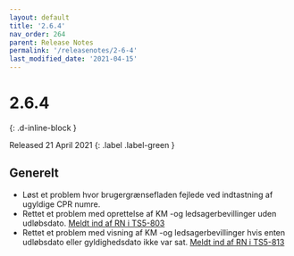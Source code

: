 ```yaml
---
layout: default
title: '2.6.4'
nav_order: 264
parent: Release Notes
permalink: '/releasenotes/2-6-4'
last_modified_date: '2021-04-15'
---
```


# 2.6.4
{: .d-inline-block }

Released 21 April 2021
{: .label .label-green }

## Generelt
- Løst et problem hvor brugergrænsefladen fejlede ved indtastning af ugyldige CPR numre. 
- Rettet et problem med oprettelse af KM -og ledsagerbevillinger uden udløbsdato. [Meldt ind af RN i TS5-803](https://sd.trifork.com/browse/TS5-803)
- Rettet et problem med visning af KM -og ledsagerbevillinger hvis enten udløbsdato eller gyldighedsdato ikke var sat. [Meldt ind af RN i TS5-813](https://sd.trifork.com/browse/TS5-813)
